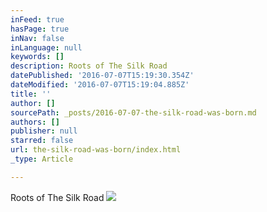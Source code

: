 ```yaml
---
inFeed: true
hasPage: true
inNav: false
inLanguage: null
keywords: []
description: Roots of The Silk Road
datePublished: '2016-07-07T15:19:30.354Z'
dateModified: '2016-07-07T15:19:04.885Z'
title: ''
author: []
sourcePath: _posts/2016-07-07-the-silk-road-was-born.md
authors: []
publisher: null
starred: false
url: the-silk-road-was-born/index.html
_type: Article

---
```

Roots of The Silk Road
![](https://the-grid-user-content.s3-us-west-2.amazonaws.com/7d3888e6-3ec0-4167-adc2-09cbb2e1139e.jpg)